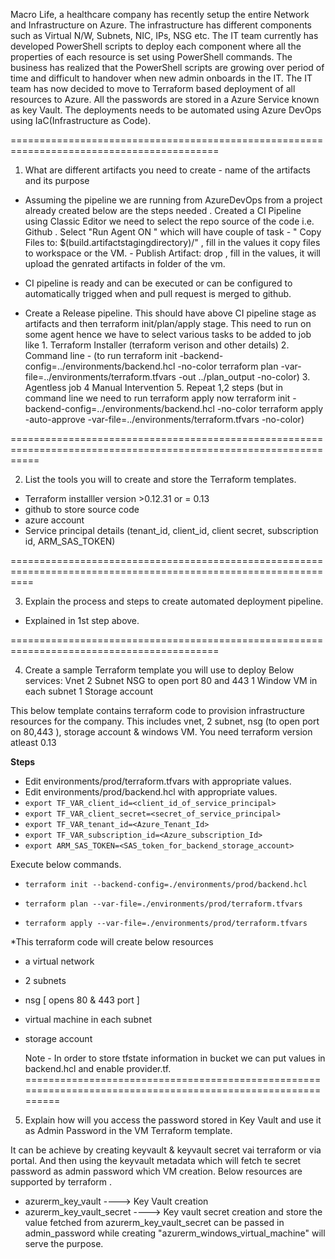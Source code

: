 Macro Life, a healthcare company has recently setup the entire Network and Infrastructure on Azure.
The infrastructure has different components such as Virtual N/W, Subnets, NIC, IPs, NSG etc.
The IT team currently has developed PowerShell scripts to deploy each component where all the
properties of each resource is set using PowerShell commands.
The business has realized that the PowerShell scripts are growing over period of time and difficult to
handover when new admin onboards in the IT.
The IT team has now decided to move to Terraform based deployment of all resources to Azure.
All the passwords are stored in a Azure Service known as key Vault. The deployments needs to be
automated using Azure DevOps using IaC(Infrastructure as Code).

==========================================================================================
1) What are different artifacts you need to create - name of the artifacts and its purpose

- Assuming the pipeline we are running from AzureDevOps from a project already created below are the steps needed 
    . Created a CI Pipeline using Classic Editor we need to select the repo source of the code i.e. Github 
    . Select "Run Agent ON " which will have couple of task 
            - " Copy Files to: $(build.artifactstagingdirectory)/<directorName>" , fill in the values it copy files to workspace or the VM.
            -  Publish Artifact: drop , fill in the values, it will upload the genrated artifacts in folder of the vm.
- CI pipeline is ready and can be executed or can be configured to automatically trigged when and pull request is merged to github.

- Create a Release pipeline. This should have above CI pipeline stage as artifacts and then terraform init/plan/apply stage. This need to run on some agent hence  we have to select various tasks to be added to job like 
                1. Terraform Installer (terraform verison and other details)
                2. Command line - (to run terraform init -backend-config=../environments/backend.hcl -no-color
                                terraform plan -var-file=../environments/terraform.tfvars -out ../plan_output -no-color)
                3. Agentless job
                4 Manual Intervention
                5. Repeat 1,2 steps (but in command line we need to run terraform apply now
                                    terraform init -backend-config=../environments/backend.hcl -no-color
                                    terraform apply -auto-approve -var-file=../environments/terraform.tfvars -no-color) 

=================================================================================================================

2) List the tools you will to create and store the Terraform templates.

-   Terraform installler version >0.12.31 or = 0.13
-   github to store source code
-   azure account
-   Service principal details (tenant_id, client_id, client secret, subscription id, ARM_SAS_TOKEN)

================================================================================================================

3) Explain the process and steps to create automated deployment pipeline.
 - Explained in 1st step above.

==========================================================================================

4) Create a sample Terraform template you will use to deploy Below services:
 Vnet
 2 Subnet
 NSG to open port 80 and 443
 1 Window VM in each subnet
 1 Storage account


This below template contains terraform code to provision infrastructure resources for the company. This includes vnet, 2 subnet, nsg (to open port on 80,443 ), storage account & windows VM. You need terraform version atleast 0.13


**Steps**
-  Edit environments/prod/terraform.tfvars with appropriate values.
-  Edit environments/prod/backend.hcl with appropriate values. 
- `export TF_VAR_client_id=<client_id_of_service_principal>`
- `export TF_VAR_client_secret=<secret_of_service_principal>`
- `export TF_VAR_tenant_id=<Azure_Tenant_Id>`
- `export TF_VAR_subscription_id=<Azure_subscription_Id>`
- `export ARM_SAS_TOKEN=<SAS_token_for_backend_storage_account>`

Execute below commands. 

- `terraform init --backend-config=./environments/prod/backend.hcl`

- `terraform plan --var-file=./environments/prod/terraform.tfvars`

- `terraform apply --var-file=./environments/prod/terraform.tfvars `

*This terraform code will create below resources 

-  a virtual network
-  2 subnets
-  nsg [ opens 80 & 443 port ]
-  virtual machine in each subnet
-  storage account 
   
   Note - In order to store tfstate information in bucket we can put values in backend.hcl and enable provider.tf.
============================================================================================================

5) Explain how will you access the password stored in Key Vault and use it as Admin Password in the VM
Terraform template.

 It can be achieve by creating keyvault & keyvault secret vai terraform or via portal. And then using the keyvault metadata which will fetch te secret password as admin password which VM creation. Below resources are supported by terraform .

 - azurerm_key_vault                       ----> Key Vault creation
 - azurerm_key_vault_secret                ----> Key vault secret creation and store
 the value fetched from azurerm_key_vault_secret can be passed in admin_password while creating "azurerm_windows_virtual_machine" will serve the purpose.



